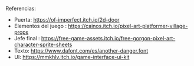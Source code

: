 Referencias: 

- Puerta: https://of-imperfect.itch.io/2d-door
- Elementos del juego : https://cainos.itch.io/pixel-art-platformer-village-props
- Jefe final : https://free-game-assets.itch.io/free-gorgon-pixel-art-character-sprite-sheets
- Texto: https://www.dafont.com/es/another-danger.font
- UI: https://mmkhlv.itch.io/game-interface-ui-kit
